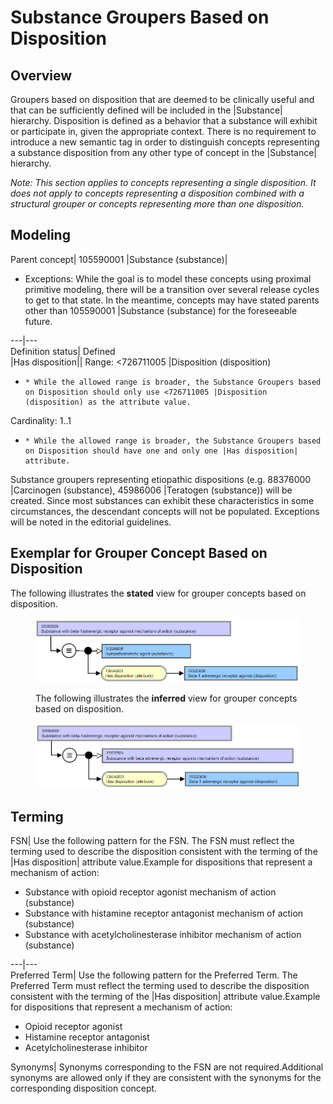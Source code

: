 # Substance Groupers Based on Disposition

## Overview

Groupers based on disposition that are deemed to be clinically useful and that can be sufficiently defined will be included in the |Substance| hierarchy. Disposition is defined as a behavior that a substance will exhibit or participate in, given the appropriate context. There is no requirement to introduce a new semantic tag in order to distinguish concepts representing a substance disposition from any other type of concept in the |Substance| hierarchy.

_Note: This section applies to concepts representing a single disposition. It does not apply to concepts representing a disposition combined with a structural grouper or concepts representing more than one disposition._

## Modeling

Parent concept| 105590001 |Substance (substance)|

  * Exceptions: While the goal is to model these concepts using proximal primitive modeling, there will be a transition over several release cycles to get to that state. In the meantime, concepts may have stated parents other than 105590001 |Substance (substance) for the foreseeable future.

  
---|---  
Definition status| Defined  
|Has disposition|| Range: <726711005 |Disposition (disposition)

  *     * While the allowed range is broader, the Substance Groupers based on Disposition should only use <726711005 |Disposition (disposition) as the attribute value.

Cardinality: 1..1

  *     * While the allowed range is broader, the Substance Groupers based on Disposition should have one and only one |Has disposition| attribute.  

  
  
Substance groupers representing etiopathic dispositions (e.g. 88376000 |Carcinogen (substance), 45986006 |Teratogen (substance)) will be created. Since most substances can exhibit these characteristics in some circumstances, the descendant concepts will not be populated. Exceptions will be noted in the editorial guidelines.

## Exemplar for Grouper Concept Based on Disposition

The following illustrates the **stated** view for grouper concepts based on disposition.

<figure><img src="images/174691437.png" alt="" title=""><figcaption><p>The following illustrates the <strong>inferred</strong> view for grouper concepts based on disposition.</p></figcaption></figure>

  

<figure><img src="images/174691438.png" alt="" title=""></figure>

## Terming

FSN| Use the following pattern for the FSN. The FSN must reflect the terming used to describe the disposition consistent with the terming of the |Has disposition| attribute value.Example for dispositions that represent a mechanism of action:

  * Substance with opioid receptor agonist mechanism of action (substance)
  * Substance with histamine receptor antagonist mechanism of action (substance)
  * Substance with acetylcholinesterase inhibitor mechanism of action (substance)

  
---|---  
Preferred Term| Use the following pattern for the Preferred Term. The Preferred Term must reflect the terming used to describe the disposition consistent with the terming of the |Has disposition| attribute value.Example for dispositions that represent a mechanism of action:

  * Opioid receptor agonist
  * Histamine receptor antagonist
  * Acetylcholinesterase inhibitor

  
Synonyms| Synonyms corresponding to the FSN are not required.Additional synonyms are allowed only if they are consistent with the synonyms for the corresponding disposition concept.  
  

  


